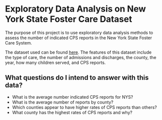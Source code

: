 # Exploratory Data Analysis on New York State Foster Care Dataset
The purpose of this project is to use exploratory data analysis methods to assess the number of indicated CPS reports in the New York State Foster Care System.

The dataset used can be found [here](https://www.kaggle.com/new-york-state/nys-children-in-foster-care-annually ). The features of this dataset include the type of care, the number of admissions and discharges, the county, the year, how many children served, and CPS reports.

## What questions do I intend to answer with this data?

* What is the average number indicated CPS reports for NYS?
* What is the average number of reports by county?
* Which counties appear to have higher rates of CPS reports than others?
* What county has the highest rates of CPS reports and why?

